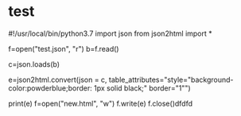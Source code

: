 # test


#!/usr/local/bin/python3.7
import json
from json2html import *


f=open("test.json", "r")
b=f.read()

c=json.loads(b)

e=json2html.convert(json = c, table_attributes="style=\"background-color:powderblue;border: 1px solid black;\" border=\"1\"")


print(e)
f=open("new.html", "w")
f.write(e)
f.close()dfdfd
